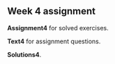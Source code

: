 ## Week 4 assignment

__Assignment4__ for solved exercises.

__Text4__ for assignment questions.

__Solutions4__.
